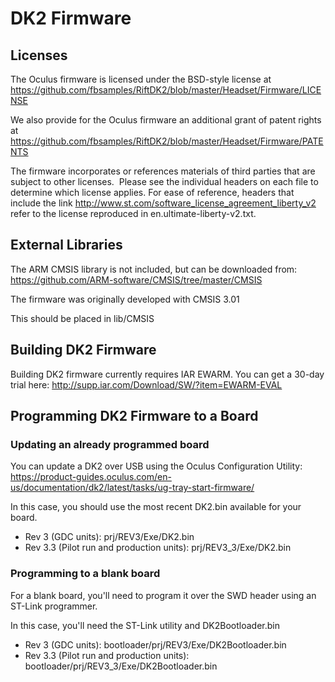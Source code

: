 DK2 Firmware
============

Licenses
--------

The Oculus firmware is licensed under the BSD-style license at
https://github.com/fbsamples/RiftDK2/blob/master/Headset/Firmware/LICENSE

We also provide for the Oculus firmware an additional grant of patent rights at
https://github.com/fbsamples/RiftDK2/blob/master/Headset/Firmware/PATENTS

The firmware incorporates or references materials of third parties that are
subject to other licenses.  Please see the individual headers on each file to
determine which license applies.  For ease of reference, headers that include
the link http://www.st.com/software_license_agreement_liberty_v2 refer to the
license reproduced in en.ultimate-liberty-v2.txt.

External Libraries
------------------

The ARM CMSIS library is not included, but can be downloaded from:
https://github.com/ARM-software/CMSIS/tree/master/CMSIS

The firmware was originally developed with CMSIS 3.01

This should be placed in lib/CMSIS

Building DK2 Firmware
---------------------

Building DK2 firmware currently requires IAR EWARM.  You can get a 30-day trial
here: http://supp.iar.com/Download/SW/?item=EWARM-EVAL

Programming DK2 Firmware to a Board
-----------------------------------

### Updating an already programmed board

You can update a DK2 over USB using the Oculus Configuration Utility:
https://product-guides.oculus.com/en-us/documentation/dk2/latest/tasks/ug-tray-start-firmware/

In this case, you should use the most recent DK2.bin available for your board.

* Rev 3 (GDC units): prj/REV3/Exe/DK2.bin
* Rev 3.3 (Pilot run and production units): prj/REV3_3/Exe/DK2.bin

### Programming to a blank board

For a blank board, you'll need to program it over the SWD header using an
ST-Link programmer.

In this case, you'll need the ST-Link utility and DK2Bootloader.bin

* Rev 3 (GDC units): bootloader/prj/REV3/Exe/DK2Bootloader.bin
* Rev 3.3 (Pilot run and production units):
    bootloader/prj/REV3_3/Exe/DK2Bootloader.bin
